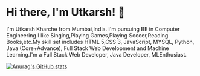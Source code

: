 # Hi there, I'm Utkarsh! 👋

I'm Utkarsh Kharche from Mumbai,India. I'm pursuing BE in Computer Engineering.I like Singing,Playing Games,Playing Soccer,Reading Books,etc.My skill set includes HTML 5,CSS 3, JavaScript, MYSQL, Python, Java (Core+Advance), Full Stack Web Development and Machine Learning.I'm a Full Stack Web Developer, Java Developer, MLEnthusiast.

[![Anurag's GitHub stats](https://github-readme-stats.vercel.app/api?username=UKROCKZ)](https://github.com/anuraghazra/github-readme-stats)
